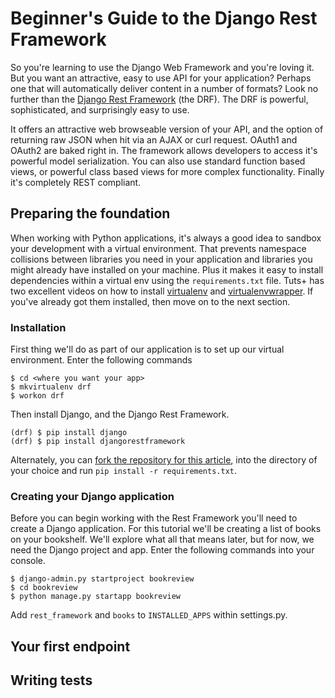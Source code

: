 # Beginner's Guide to the Django Rest Framework

So you're learning to use the Django Web Framework and you're loving it. But you want an attractive, easy to use API for your application? Perhaps one that will automatically deliver content in a number of formats? Look no further than the [Django Rest Framework](http://www.django-rest-framework.org/) (the DRF). The DRF is powerful, sophisticated, and surprisingly easy to use.

It offers an attractive web browseable version of your API, and the option of returning raw JSON when hit via an AJAX or curl request. OAuth1 and OAuth2 are baked right in. The framework allows developers to access it's powerful model serialization. You can also use standard function based views, or powerful class based views for more complex functionality. Finally it's completely REST compliant.

## Preparing the foundation

When working with Python applications, it's always a good idea to sandbox your development with a virtual environment. That prevents namespace collisions between libraries you need in your application and libraries you might already have installed on your machine. Plus it makes it easy to install dependencies within a virtual env using the `requirements.txt` file. Tuts+ has two excellent videos on how to install [virtualenv](http://code.tutsplus.com/articles/python-power-tools-virtualenv--net-31560) and [virtualenvwrapper](http://code.tutsplus.com/articles/python-power-tools-virtualenvwrapper--net-31569). If you've already got them installed, then move on to the next section.

### Installation

First thing we'll do as part of our application is to set up our virtual environment. Enter the following commands 

```
$ cd <where you want your app>
$ mkvirtualenv drf
$ workon drf
```
Then install Django, and the Django Rest Framework.

```
(drf) $ pip install django
(drf) $ pip install djangorestframework
```

Alternately, you can [fork the repository for this article](http://foo.bar), into the directory of your choice and run `pip install -r requirements.txt`.

### Creating your Django application

Before you can begin working with the Rest Framework you'll need to create a Django application. For this tutorial we'll be creating a list of books on your bookshelf. We'll explore what all that means later, but for now, we need the Django project and app. Enter the following commands into your console.

```
$ django-admin.py startproject bookreview
$ cd bookreview
$ python manage.py startapp bookreview
```

Add `rest_framework` and `books` to `INSTALLED_APPS` within settings.py.




## Your first endpoint

## Writing tests

